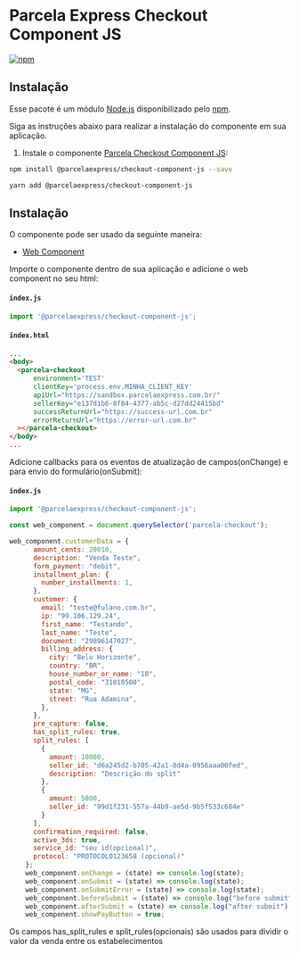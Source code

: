 # Parcela Express Checkout Component JS

[![npm](https://img.shields.io/npm/v/@parcelaexpress/checkout-component-js.svg)](https://www.npmjs.com/package/@parcelaexpress/checkout-component-js)

## Instalação

Esse pacote é um módulo [Node.js](https://nodejs.org/en/) disponibilizado pelo 
[npm](https://www.npmjs.com/).

Siga as instruções abaixo para realizar a instalação do componente em sua aplicação.

1. Instale o componente [Parcela Checkout Component JS](https://www.npmjs.com/package/@parcelaexpress/checkout-component-js):

  ```sh
  npm install @parcelaexpress/checkout-component-js --save
  ```

  ```sh
  yarn add @parcelaexpress/checkout-component-js
  ```

## Instalação

O componente pode ser usado da seguinte maneira:
- [Web Component](https://www.webcomponents.org/introduction) 

Importe o componente dentro de sua aplicação e adicione o web component no seu html:

#### **`index.js`**
  ```js
import '@parcelaexpress/checkout-component-js';
  ```
#### **`index.html`**
  ```html
...
<body>
    <parcela-checkout 
        environment='TEST' 
        clientKey='process.env.MINHA_CLIENT_KEY'
        apiUrl="https://sandbox.parcelaexpress.com.br/"
        sellerKey="e137d1b6-8f84-4377-ab5c-d27dd24415bd"
        successReturnUrl="https://success-url.com.br"
        errorReturnUrl="https://error-url.com.br"
    ></parcela-checkout>
</body>
...
  ```

Adicione callbacks para os eventos de atualização de campos(onChange) e para envio do formulário(onSubmit):

#### **`index.js`**
  ```js
import '@parcelaexpress/checkout-component-js';

const web_component = document.querySelector('parcela-checkout');

web_component.customerData = {
        amount_cents: 20010,
        description: "Venda Teste",
        form_payment: "debit",
        installment_plan: {
          number_installments: 1,
        },
        customer: {
          email: "teste@fulano.com.br",
          ip: "99.106.129.24",
          first_name: "Testando",
          last_name: "Teste",
          document: "29896147027",
          billing_address: {
            city: "Belo Horizonte",
            country: "BR",
            house_number_or_name: "10",
            postal_code: "31010500",
            state: "MG",
            street: "Rua Adamina",
          },
        },
        pre_capture: false,
        has_split_rules: true,
        split_rules: [
          {
            amount: 10000,
            seller_id: "d6a245d2-b705-42a1-8d4a-0956aaa00fed",
            description: "Descrição do split"
          },
          {
            amount: 5000,
            seller_id: "99d1f231-557a-44b9-ae5d-9b5f533c684e"
          }
        ],
        confirmation_required: false,
        active_3ds: true,
        service_id: "seu id(opcional)",
        protocol: "PROTOCOLO123658 (opcional)"
      };
      web_component.onChange = (state) => console.log(state);
      web_component.onSubmit = (state) => console.log(state);
      web_component.onSubmitError = (state) => console.log(state);
      web_component.beforeSubmit = (state) => console.log("before submit");
      web_component.afterSubmit = (state) => console.log("after submit");
      web_component.showPayButton = true;
  ```
Os campos has_split_rules e split_rules(opcionais) são usados para dividir o valor da venda entre os estabelecimentos

